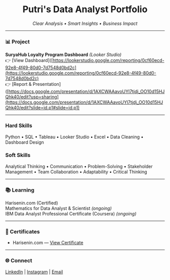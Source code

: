 <h1 align="center">Putri's Data Analyst Portfolio</h1>  

<p align="center">
  <em>Clear Analysis • Smart Insights • Business Impact</em>
</p>  

---

### 📊 Project  
**SuryaHub Loyalty Program Dashboard** *(Looker Studio)*  
👉 [View Dashboard]([https://lookerstudio.google.com/reporting/0cf60ecd-92e8-4f49-80d0-7d7548d0bd2c](https://lookerstudio.google.com/reporting/0cf60ecd-92e8-4f49-80d0-7d7548d0bd2c)  
👉 [Report & Presentation]([https://docs.google.com/presentation/d/1AXCWAAavoUYl7tjdj_OO10d15HJQhk40/edit?usp=sharing](https://docs.google.com/presentation/d/1AXCWAAavoUYl7tjdj_OO10d15HJQhk40/edit?slide=id.p1#slide=id.p1)  

---

### Hard Skills  
Python • SQL • Tableau • Looker Studio • Excel • Data Cleaning • Dashboard Design  
### Soft Skills  
Analytical Thinking • Communication • Problem-Solving • Stakeholder Management • Team Collaboration • Adaptability • Critical Thinking

---

### 📚 Learning  
Harisenin.com (Certified)  
Mathematics for Data Analyst & Scientist *(ongoing)*  
IBM Data Analyst Professional Certificate (Coursera) *(ongoing)*  

---

### 🏅 Certificates  
- Harisenin.com — [View Certificate](https://drive.google.com/file/d/1V0hskDr9m392bIrNuxG2bawCxJPAfFUY/view?usp=sharing)  


---

### 🌐 Connect  
[LinkedIn](https://www.linkedin.com/in/putri-rahayu-991371105) | [Instagram](https://www.instagram.com/putrirahayu21_)  | [Email](mailto:putrirahayu210597@gmail.com)  
